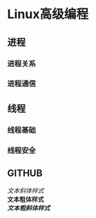 # Linux高级编程

## 进程

### 进程关系
### 进程通信

## 线程

### 线程基础
### 线程安全


## GITHUB

*文本斜体样式*</br>
**文本粗体样式**</br>
***文本粗斜体样式***</br>
